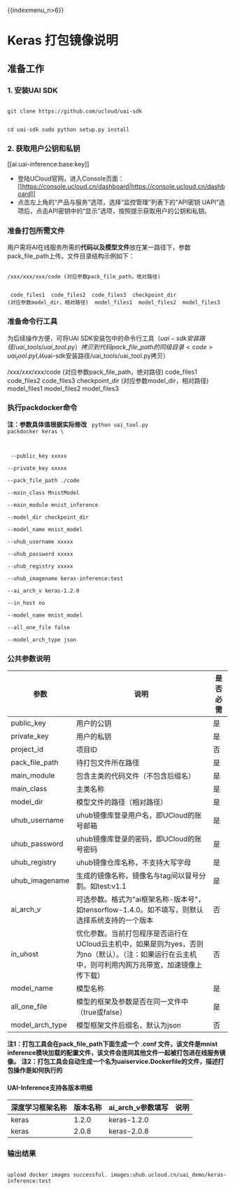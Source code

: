 {{indexmenu_n>6}}

# Keras 打包镜像说明
## 准备工作
### 1. 安装UAI SDK

<code>
git clone https://github.com/ucloud/uai-sdk

cd uai-sdk
sudo python setup.py install
</code>

### 2. 获取用户公钥和私钥 

[[ai:uai-inference:base:key]]

  * 登陆UCloud官网，进入Console页面：[[https://console.ucloud.cn/dashboard|https://console.ucloud.cn/dashboard]]
  * 点击左上角的“产品与服务”选项，选择“监控管理”列表下的“API密钥 UAPI”选项后，点击API密钥中的“显示”选项，按照提示获取用户的公钥和私钥。

### 准备打包所需文件
用户需将AI在线服务所需的**代码以及模型文件**放在某一路径下，参数pack\_file\_path上传。文件目录结构示例如下：

<code>
/xxx/xxx/xxx/code (对应参数pack_file_path，绝对路径)

​    code_files1
​    code_files2
​    code_files3
​    checkpoint_dir (对应参数model_dir，相对路径)
​        model_files1
​        model_files2
​        model_files3
</code>

### 准备命令行工具
为后续操作方便，可将UAI SDK安装包中的命令行工具（$uai-sdk安装路径/uai\_tools/uai\_tool.py）拷贝到代码pack\_file\_path的同级目录
<code>
uai_tool.py (从$uai-sdk安装路径/uai_tools/uai_tool.py拷贝）

 /xxx/xxx/xxx/code (对应参数pack_file_path，绝对路径)
    code_files1
    code_files2
    code_files3
    checkpoint_dir (对应参数model_dir，相对路径)
        model_files1
        model_files2
        model_files3
</code>

### 执行packdocker命令
**注：参数具体值根据实际修改**
<code>
python uai_tool.py packdocker keras \

​        --public_key xxxxx \
​        --private_key xxxxx  \
​        --pack_file_path ./code  \
​        --main_class MnistModel  \
​        --main_module mnist_inference  \
​        --model_dir checkpoint_dir  \
​        --model_name mnist_model  \
​        --uhub_username xxxxx  \
​        --uhub_password xxxxx  \
​        --uhub_registry xxxxx  \
​        --uhub_imagename keras-inference:test \
​        --ai_arch_v keras-1.2.0 \
​        --in_host no \
​        --model_name mnist_model  \
​        --all_one_file false  \
​        --model_arch_type json
</code>

### 公共参数说明

| 参数 | 说明 | 是否必需 |
| ---- | ---- | -------- |
| public\_key       | 用户的公钥                                                                            | 是     |
| private\_key      | 用户的私钥                                                                            | 是     |
| project\_id       | 项目ID                                                                             | 否     |
| pack\_file\_path  | 待打包文件所在路径                                                          | 是     |
| main\_module      | 包含主类的代码文件（不包含后缀名）                                                                | 是     |
| main\_class       | 主类名称                                                                             | 是     |
| model\_dir        | 模型文件的路径（相对路径）                                                      | 是     |
| uhub\_username    | uhub镜像库登录用户名，即UCloud的账号邮箱                         | 是     |
| uhub\_password   |  uhub镜像库登录的密码，即UCloud的账号密码                          | 是     |
| uhub\_registry    | uhub镜像仓库名称，不支持大写字母                                                               | 是     |
| uhub\_imagename   | 生成的镜像名称，镜像名与tag间以冒号分割。如test:v1.1                                                 | 是     |
| ai\_arch\_v       | 可选参数。格式为"ai框架名称-版本号"，如tensorflow-1.4.0。如不填写，则默认选择系统支持的一个版本                       | 否     |
| in\_uhost         | 优化参数。当前打包程序是否运行在UCloud云主机中，如果是则为yes，否则为no（默认）。（注：如果运行在云主机中，则可利用内网万兆带宽，加速镜像上传下载）  | 否     |
| model\_name        | 模型名称                                                                             | 是     |
| all\_one\_file      | 模型的框架及参数是否在同一文件中（true或false）                                                     | 是     |
| model\_arch\_type   | 模型框架文件后缀名，默认为json                                                                | 否     |

**注1：打包工具会在pack\_file\_path下面生成一个 .conf 文件，该文件是mnist inference模块加载的配置文件，该文件会连同其他文件一起被打包进在线服务镜像。**
**注2：打包工具会自动生成一个名为uaiservice.Dockerfile的文件，描述打包操作是如何执行的**

#### UAI-Inference支持各版本明细

| 深度学习框架名称 | 版本名称 | ai\_arch\_v参数填写 | 说明 |
| ---------------- | -------- | ------------------- | ---- |
| keras       | 1.2.0        | keras-1.2.0        |                                     |
| keras       | 2.0.8        | keras-2.0.8        |                                     |

### 输出结果
<code>
upload docker images successful. images:uhub.ucloud.cn/uai_demo/keras-inference:test
</code>

